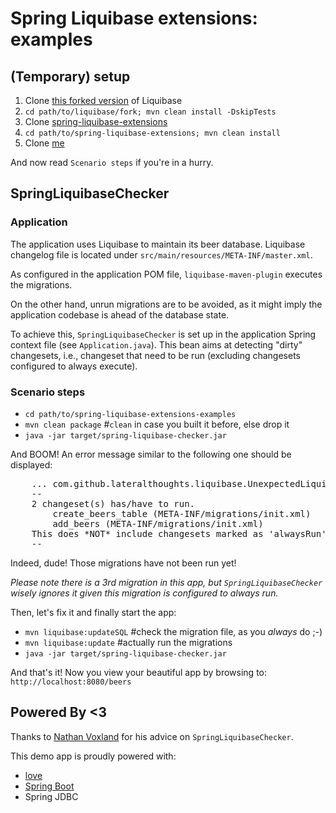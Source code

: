 # Spring Liquibase extensions: examples

## (Temporary) setup

 1. Clone [this forked version](https://github.com/fbiville/liquibase) of Liquibase
 1. `cd path/to/liquibase/fork; mvn clean install -DskipTests`
 1. Clone [spring-liquibase-extensions](https://github.com/LateralThoughts/spring-liquibase-extensions)
 1. `cd path/to/spring-liquibase-extensions; mvn clean install`
 1. Clone [me](https://github.com/LateralThoughts/spring-liquibase-extensions-examples)

And now read `Scenario steps` if you're in a hurry.

## SpringLiquibaseChecker

### Application

The application uses Liquibase to maintain its beer database.
Liquibase changelog file is located under `src/main/resources/META-INF/master.xml`.

As configured in the application POM file, `liquibase-maven-plugin` executes the
migrations.

On the other hand, unrun migrations are to be avoided, as it might imply the
application codebase is ahead of the database state.

To achieve this, `SpringLiquibaseChecker` is set up in the application Spring
context file (see `Application.java`). This bean aims at detecting "dirty"
changesets, i.e., changeset that need to be run (excluding changesets configured
to always execute).

### Scenario steps

 * `cd path/to/spring-liquibase-extensions-examples`
 * `mvn clean package` #`clean` in case you built it before, else drop it
 * `java -jar target/spring-liquibase-checker.jar`

And BOOM! An error message similar to the following one should be displayed:

<pre>
    ... com.github.lateralthoughts.liquibase.UnexpectedLiquibaseChangesetException:
    --
    2 changeset(s) has/have to run.
        create_beers_table (META-INF/migrations/init.xml)
        add_beers (META-INF/migrations/init.xml)
    This does *NOT* include changesets marked as 'alwaysRun'
    --
</pre>

Indeed, dude! Those migrations have not been run yet!

_Please note there is a 3rd migration in this app, but `SpringLiquibaseChecker` wisely ignores it
given this migration is configured to always run._

Then, let's fix it and finally start the app:

 * `mvn liquibase:updateSQL` #check the migration file, as you *always* do ;-)
 * `mvn liquibase:update` #actually run the migrations
 * `java -jar target/spring-liquibase-checker.jar`

And that's it!
Now you view your beautiful app by browsing to: `http://localhost:8080/beers`

## Powered By <3

Thanks to [Nathan Voxland](https://twitter.com/nvoxland) for his advice on `SpringLiquibaseChecker`.

This demo app is proudly powered with:

 * [love](http://www.lateral-thoughts.com/)
 * [Spring Boot](https://github.com/spring-projects/spring-boot)
 * Spring JDBC